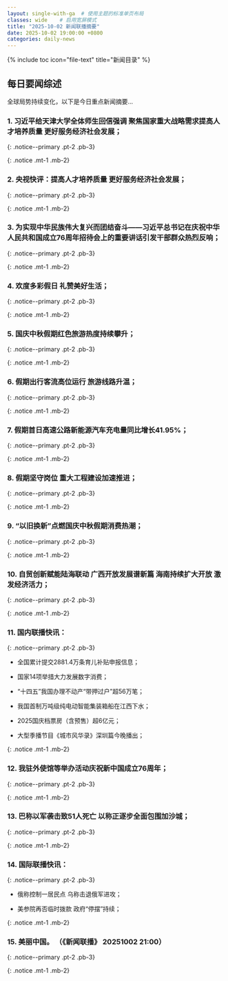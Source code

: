 ```yaml
---
layout: single-with-ga  # 使用主题的标准单页布局
classes: wide    # 启用宽屏模式
title: "2025-10-02 新闻联播摘要"
date: 2025-10-02 19:00:00 +0800
categories: daily-news
---
```


{% include toc icon="file-text" title="新闻目录" %}
   
## 每日要闻综述

全球局势持续变化，以下是今日重点新闻摘要...

### 1. 习近平给天津大学全体师生回信强调 聚焦国家重大战略需求提高人才培养质量 更好服务经济社会发展； 

{: .notice--primary .pt-2 .pb-3}

{: .notice .mt-1 .mb-2}

### 2. 央视快评：提高人才培养质量 更好服务经济社会发展； 

{: .notice--primary .pt-2 .pb-3}

{: .notice .mt-1 .mb-2}

### 3. 为实现中华民族伟大复兴而团结奋斗——习近平总书记在庆祝中华人民共和国成立76周年招待会上的重要讲话引发干部群众热烈反响； 

{: .notice--primary .pt-2 .pb-3}

{: .notice .mt-1 .mb-2}

### 4. 欢度多彩假日 礼赞美好生活； 

{: .notice--primary .pt-2 .pb-3}

{: .notice .mt-1 .mb-2}

### 5. 国庆中秋假期红色旅游热度持续攀升； 

{: .notice--primary .pt-2 .pb-3}

{: .notice .mt-1 .mb-2}

### 6. 假期出行客流高位运行 旅游线路升温； 

{: .notice--primary .pt-2 .pb-3}

{: .notice .mt-1 .mb-2}

### 7. 假期首日高速公路新能源汽车充电量同比增长41.95%； 

{: .notice--primary .pt-2 .pb-3}

{: .notice .mt-1 .mb-2}

### 8. 假期坚守岗位 重大工程建设加速推进； 

{: .notice--primary .pt-2 .pb-3}

{: .notice .mt-1 .mb-2}

### 9. “以旧换新”点燃国庆中秋假期消费热潮； 

{: .notice--primary .pt-2 .pb-3}

{: .notice .mt-1 .mb-2}

### 10. 自贸创新赋能陆海联动 广西开放发展谱新篇 海南持续扩大开放 激发经济活力； 

{: .notice--primary .pt-2 .pb-3}

{: .notice .mt-1 .mb-2}

### 11. 国内联播快讯： 

{: .notice--primary .pt-2 .pb-3}

- 全国累计提交2881.4万条育儿补贴申报信息；

- 国家14项举措大力发展数字消费；

- “十四五”我国办理不动产“带押过户”超56万笔；

- 我国首制万吨级纯电动智能集装箱船在江西下水；

- 2025国庆档票房（含预售）超6亿元；

- 大型季播节目《城市风华录》深圳篇今晚播出；

{: .notice .mt-1 .mb-2}

### 12. 我驻外使馆等举办活动庆祝新中国成立76周年； 

{: .notice--primary .pt-2 .pb-3}

{: .notice .mt-1 .mb-2}

### 13. 巴称以军袭击致51人死亡 以称正逐步全面包围加沙城； 

{: .notice--primary .pt-2 .pb-3}

{: .notice .mt-1 .mb-2}

### 14. 国际联播快讯： 

{: .notice--primary .pt-2 .pb-3}

- 俄称控制一居民点 乌称击退俄军进攻；

- 美参院再否临时拨款 政府“停摆”持续；

{: .notice .mt-1 .mb-2}

### 15. 美丽中国。 （《新闻联播》 20251002 21:00） 

{: .notice--primary .pt-2 .pb-3}

{: .notice .mt-1 .mb-2}